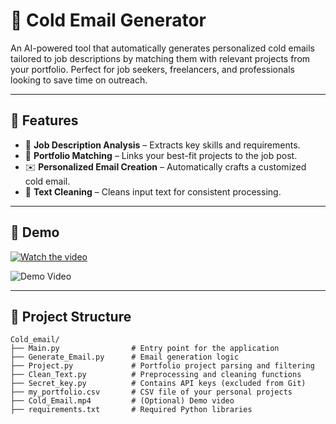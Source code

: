 # 🧊 Cold Email Generator

An AI-powered tool that automatically generates personalized cold emails tailored to job descriptions by matching them with relevant projects from your portfolio. Perfect for job seekers, freelancers, and professionals looking to save time on outreach.

---

## 📌 Features

- 📝 **Job Description Analysis** – Extracts key skills and requirements.
- 🔗 **Portfolio Matching** – Links your best-fit projects to the job post.
- ✉️ **Personalized Email Creation** – Automatically crafts a customized cold email.
- 🧹 **Text Cleaning** – Cleans input text for consistent processing.

---

## 🎥 Demo

[![Watch the video](https://img.youtube.com/vi/TiRpDsBn7Vg/hqdefault.jpg)](https://www.youtube.com/watch?v=TiRpDsBn7Vg)

![Demo Video]([[https://yourhost.com/path/to/your-video.gif](https://github.com/ThanhhnanT/Cold_email/blob/main/output.gif)](https://github.com/ThanhhnanT/Cold_email/blob/main/output.gif))



---

## 📂 Project Structure

```plaintext
Cold_email/
├── Main.py                # Entry point for the application
├── Generate_Email.py      # Email generation logic
├── Project.py             # Portfolio project parsing and filtering
├── Clean_Text.py          # Preprocessing and cleaning functions
├── Secret_key.py          # Contains API keys (excluded from Git)
├── my_portfolio.csv       # CSV file of your personal projects
├── Cold_Email.mp4         # (Optional) Demo video
├── requirements.txt       # Required Python libraries
